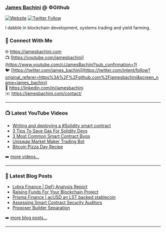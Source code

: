 ### [James Bachini][website] @ ⚙️Github

[![Website](https://img.shields.io/website?label=jamesbachini.com&style=for-the-badge&url=https%3A%2F%2Fjamesbachini.com)](https://jamesbachini.com)
[![Twitter Follow](https://img.shields.io/twitter/follow/james_bachini?color=1DA1F2&logo=twitter&style=for-the-badge)](https://twitter.com/intent/follow?original_referer=https%3A%2F%2Fgithub.com%2Fjamesbachini&screen_name=jamesbachini)

I dabble in blockchain development, systems trading and yield farming.

### 👋 Connect With Me

🌐 https://jamesbachini.com
<br />
📺 [https://youtube.com/jamesbachini](https://www.youtube.com/c/JamesBachini?sub_confirmation=1)
<br />
🐦 [https://twitter.com/james_bachini](https://twitter.com/intent/follow?original_referer=https%3A%2F%2Fgithub.com%2Fjamesbachini&screen_name=james_bachini)
<br />
👔 https://linkedin.com/in/jamesbachini
<br />
✉️ https://jamesbachini.com/contact/

---

### 📺 Latest YouTube Videos

<!-- YOUTUBE:START -->
- [Writing and deploying a #Solidity smart contract](https://www.youtube.com/watch?v=FT-U48kQoso)
- [3 Tips To Save Gas For Solidity Devs](https://www.youtube.com/watch?v=xfNHzqkMWEQ)
- [3 Most Common Smart Contract Bugs](https://www.youtube.com/watch?v=Dis2E-4RFeE)
- [Uniswap Market Maker Trading Bot](https://www.youtube.com/watch?v=UbhoQv9EJbk)
- [Bitcoin Pizza Day Recipe](https://www.youtube.com/watch?v=d5GRWtyIMD0)
<!-- YOUTUBE:END -->

➡️ [more videos...](https://youtube.com/jamesbachini)

---

### 📝 Latest Blog Posts

<!-- BLOG-POST-LIST:START -->
- [Lybra Finance | DeFi Analysis Report](https://jamesbachini.com/lybra-finance/)
- [Raising Funds For Your Blockchain Project](https://jamesbachini.com/raising-funds/)
- [Prisma Finance | acUSD an LST backed stablecoin](https://jamesbachini.com/prisma-finance/)
- [Assessing Smart Contract Security Auditors](https://jamesbachini.com/smart-contract-auditors/)
- [Proposer Builder Separation](https://jamesbachini.com/proposer-builder-separation/)
<!-- BLOG-POST-LIST:END -->

➡️ [more blog posts...](https://jamesbachini.com)

---

[website]: https://jamesbachini.com
[twitter]: https://twitter.com/james_bachini
[youtube]: https://youtube.com/jamesbachini
[linkedin]: https://linkedin.com/in/jamesbachini
